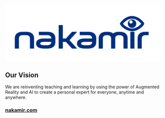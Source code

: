 ![nakamir logo](https://github.com/Nakamir-Code/.github/blob/main/profile/nakamir.png)

## Our Vision
We are reinventing teaching and learning by using the power of Augmented Reality and AI to create a personal expert for everyone, anytime and anywhere.

### [nakamir.com](https://www.nakamir.com/)
<!--

**Here are some ideas to get you started:**

🙋‍♀️ A short introduction - what is your organization all about?
🌈 Contribution guidelines - how can the community get involved?
👩‍💻 Useful resources - where can the community find your docs? Is there anything else the community should know?
🍿 Fun facts - what does your team eat for breakfast?
🧙 Remember, you can do mighty things with the power of [Markdown](https://docs.github.com/github/writing-on-github/getting-started-with-writing-and-formatting-on-github/basic-writing-and-formatting-syntax)
-->
